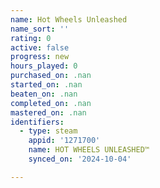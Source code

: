 ```yaml
---
name: Hot Wheels Unleashed
name_sort: ''
rating: 0
active: false
progress: new
hours_played: 0
purchased_on: .nan
started_on: .nan
beaten_on: .nan
completed_on: .nan
mastered_on: .nan
identifiers:
  - type: steam
    appid: '1271700'
    name: HOT WHEELS UNLEASHED™
    synced_on: '2024-10-04'

---
```

